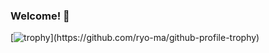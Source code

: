 ### Welcome! 👋

[![trophy](https://github-profile-trophy.vercel.app/?username=fusion407&rank=-C,?)](https://github.com/ryo-ma/github-profile-trophy)
